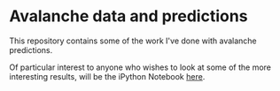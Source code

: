 # Avalanche data and predictions

This repository contains some of the work I've done with avalanche predictions.

Of particular interest to anyone who wishes to look at some of the more interesting
results, will be the iPython Notebook [here](http://nbviewer.ipython.org/urls/raw2.github.com/philngo/avalanche-exploration/master/code/Avalanche%20data%20analysis.ipynb?create=1).
